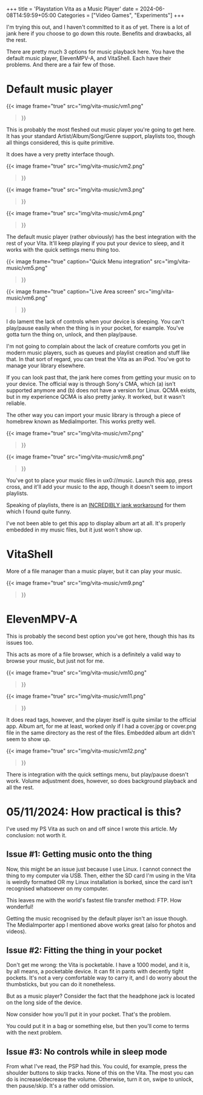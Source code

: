 +++
title = 'Playstation Vita as a Music Player'
date = 2024-06-08T14:59:59+05:00
Categories = ["Video Games", "Experiments"]
+++

I'm trying this out, and I haven't committed to it as of yet. There is a lot of jank here if you choose to go down this route. Benefits and drawbacks, all the rest.

There are pretty much 3 options for music playback here. You have the default music player, ElevenMPV-A, and VitaShell. Each have their problems. And there are a fair few of those.

# Default music player

{{< image
  frame="true"
  src="img/vita-music/vm1.png"
>}}

This is probably the most fleshed out music player you're going to get here. It has your standard Artist/Album/Song/Genre support, playlists too, though all things considered, this is quite primitive.

It does have a very pretty interface though.

{{< image
  frame="true"
  src="img/vita-music/vm2.png"
>}}

{{< image
  frame="true"
  src="img/vita-music/vm3.png"
>}}

{{< image
  frame="true"
  src="img/vita-music/vm4.png"
>}}

The default music player (rather obviously) has the best integration with the rest of your Vita. It'll keep playing if you put your device to sleep, and it works with the quick settings menu thing too.


{{< image
  frame="true"
  caption="Quick Menu integration"
  src="img/vita-music/vm5.png"
>}}

{{< image
  frame="true"
  caption="Live Area screen"
  src="img/vita-music/vm6.png"
>}}

I do lament the lack of controls when your device is sleeping. You can't play/pause easily when the thing is in your pocket, for example. You've gotta turn the thing on, unlock, and then play/pause.

I'm not going to complain about the lack of creature comforts you get in modern music players, such as queues and playlist creation and stuff like that. In that sort of regard, you can treat the Vita as an iPod. You've got to manage your library elsewhere.

If you can look past that, the jank here comes from getting your music on to your device. The official way is through Sony's CMA, which (a) isn't supported anymore and (b) does not have a version for Linux. QCMA exists, but in my experience QCMA is also pretty janky. It worked, but it wasn't reliable.

The other way you can import your music library is through a piece of homebrew known as MediaImporter. This works pretty well.

{{< image
  frame="true"
  src="img/vita-music/vm7.png"
>}}

{{< image
  frame="true"
  src="img/vita-music/vm8.png"
>}}

You've got to place your music files in ux0://music. Launch this app, press cross, and it'll add your music to the app, though it doesn't seem to import playlists.

Speaking of playlists, there is an [INCREDIBLY jank workaround](https://yewtu.be/embed/uAMeqs1uhA8?) for them which I found quite funny.

I've not been able to get this app to display album art at all. It's properly embedded in my music files, but it just won't show up.

# VitaShell

More of a file manager than a music player, but it can play your music.

{{< image
  frame="true"
  src="img/vita-music/vm9.png"
>}}

# ElevenMPV-A

This is probably the second best option you've got here, though this has its issues too.

This acts as more of a file browser, which is a definitely a valid way to browse your music, but just not for me.

{{< image
  frame="true"
  src="img/vita-music/vm10.png"
>}}

{{< image
  frame="true"
  src="img/vita-music/vm11.png"
>}}

It does read tags, however, and the player itself is quite similar to the official app. Album art, for me at least, worked only if I had a cover.jpg or cover.png file in the same directory as the rest of the files. Embedded album art didn't seem to show up.

{{< image
  frame="true"
  src="img/vita-music/vm12.png"
>}}

There is integration with the quick settings menu, but play/pause doesn't work. Volume adjustment does, however, so does background playback and all the rest.

# 05/11/2024: How practical is this?

I've used my PS Vita as such on and off since I wrote this article. My conclusion: not worth it.

## Issue #1: Getting music onto the thing

Now, this might be an issue just because I use Linux. I cannot connect the thing to my computer via USB. Then, either the SD card I'm using in the Vita is weirdly formatted OR my Linux installation is borked, since the card isn't recognised whatsoever on my computer.

This leaves me with the world's fastest file transfer method: FTP. How wonderful!

Getting the music recognised by the default player isn't an issue though. The MediaImporter app I mentioned above works great (also for photos and videos).

## Issue #2: Fitting the thing in your pocket

Don't get me wrong: the Vita is pocketable. I have a 1000 model, and it is, by all means, a pocketable device. It can fit in pants with decently tight pockets. It's not a very comfortable way to carry it, and I do worry about the thumbsticks, but you can do it nonetheless.

But as a music player? Consider the fact that the headphone jack is located on the long side of the device.

Now consider how you'll put it in your pocket. That's the problem.

You could put it in a bag or something else, but then you'll come to terms with the next problem.

## Issue #3: No controls while in sleep mode

From what I've read, the PSP had this. You could, for example, press the shoulder buttons to skip tracks. None of this on the Vita. The most you can do is increase/decrease the volume. Otherwise, turn it on, swipe to unlock, then pause/skip. It's a rather odd omission.

